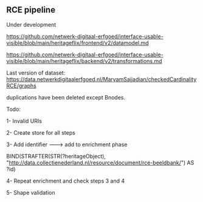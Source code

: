 ## RCE pipeline

Under development

https://github.com/netwerk-digitaal-erfgoed/interface-usable-visible/blob/main/heritageflix/frontend/v2/datamodel.md

https://github.com/netwerk-digitaal-erfgoed/interface-usable-visible/blob/main/heritageflix/backend/v2/transformations.md

Last version of dataset:
https://data.netwerkdigitaalerfgoed.nl/MaryamSajjadian/checkedCardinalityRCE/graphs

duplications have been deleted except Bnodes.

Todo:

1- Invalid URIs

2- Create store for all steps

3- Add identifier ---> add to enrichment phase

BIND(STRAFTER(STR(?heritageObject), "http://data.collectienederland.nl/resource/document/rce-beeldbank/") AS ?id)

4- Repeat enrichment and check steps 3 and 4

5- Shape validation
